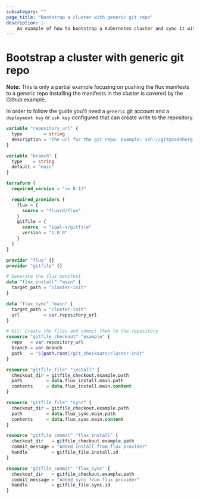 ```yaml
---
subcategory: ""
page_title: "Bootstrap a cluster with generic git repo"
description: |-
    An example of how to bootstrap a Kubernetes cluster and sync it with a generic git repository.
---
```


# Bootstrap a cluster with generic git repo

__Note:__ This is only a partial example focusing on pushing the flux manifests to a generic repo installing the manifests in the cluster is covered by the Github example.

In order to follow the guide you'll need a `generic` git account and a `deployment key` or `ssh key` configured
that can create write to the repository.

```terraform
variable "repository_url" {
  type        = string
  description = "The url for the git repo. Example: ssh://git@codeberg.org/<user>/fluxv2.git "
}

variable "branch" {
  type    = string
  default = "main"
}
```

```terraform
terraform {
  required_version = ">= 0.13"

  required_providers {
    flux = {
      source = "fluxcd/flux"
    }
    gitfile = {
      source  = "igal-s/gitfile"
      version = "1.0.0"
    }
  }
}

provider "flux" {}
provider "gitfile" {}

# Generate the flux manifest
data "flux_install" "main" {
  target_path = "cluster-init"
}

data "flux_sync" "main" {
  target_path = "cluster-init"
  url         = var.repository_url
}

# Git: Create the files and commit them to the repository
resource "gitfile_checkout" "example" {
  repo   = var.repository_url
  branch = var.branch
  path   = "${path.root}/git_checkouts/cluster-init"
}

resource "gitfile_file" "install" {
  checkout_dir = gitfile_checkout.example.path
  path         = data.flux_install.main.path
  contents     = data.flux_install.main.content
}

resource "gitfile_file" "sync" {
  checkout_dir = gitfile_checkout.example.path
  path         = data.flux_sync.main.path
  contents     = data.flux_sync.main.content
}

resource "gitfile_commit" "flux_install" {
  checkout_dir   = gitfile_checkout.example.path
  commit_message = "Added install from flux provider"
  handle         = gitfile_file.install.id
}

resource "gitfile_commit" "flux_sync" {
  checkout_dir   = gitfile_checkout.example.path
  commit_message = "Added sync from flux provider"
  handle         = gitfile_file.sync.id
}
```
